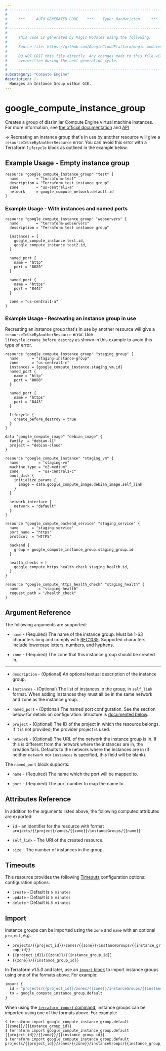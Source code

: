 ```yaml
---
# ----------------------------------------------------------------------------
#
#     ***     AUTO GENERATED CODE    ***    Type: Handwritten     ***
#
# ----------------------------------------------------------------------------
#
#     This code is generated by Magic Modules using the following:
#
#     Source file: https://github.com/GoogleCloudPlatform/magic-modules/tree/main/mmv1/third_party/terraform/website/docs/r/compute_instance_group.html.markdown
#
#     DO NOT EDIT this file directly. Any changes made to this file will be
#     overwritten during the next generation cycle.
#
# ----------------------------------------------------------------------------
subcategory: "Compute Engine"
description: |-
  Manages an Instance Group within GCE.
---
```


# google_compute_instance_group

Creates a group of dissimilar Compute Engine virtual machine instances.
For more information, see [the official documentation](https://cloud.google.com/compute/docs/instance-groups/#unmanaged_instance_groups)
and [API](https://cloud.google.com/compute/docs/reference/latest/instanceGroups)

-> Recreating an instance group that's in use by another resource will give a
`resourceInUseByAnotherResource` error. You can avoid this error with a
Terraform `lifecycle` block as outlined in the example below.

## Example Usage - Empty instance group

```hcl
resource "google_compute_instance_group" "test" {
  name        = "terraform-test"
  description = "Terraform test instance group"
  zone        = "us-central1-a"
  network     = google_compute_network.default.id
}
```

### Example Usage - With instances and named ports

```hcl
resource "google_compute_instance_group" "webservers" {
  name        = "terraform-webservers"
  description = "Terraform test instance group"

  instances = [
    google_compute_instance.test.id,
    google_compute_instance.test2.id,
  ]

  named_port {
    name = "http"
    port = "8080"
  }

  named_port {
    name = "https"
    port = "8443"
  }

  zone = "us-central1-a"
}
```

### Example Usage - Recreating an instance group in use
Recreating an instance group that's in use by another resource will give a
`resourceInUseByAnotherResource` error. Use `lifecycle.create_before_destroy`
as shown in this example to avoid this type of error.

```hcl
resource "google_compute_instance_group" "staging_group" {
  name      = "staging-instance-group"
  zone      = "us-central1-c"
  instances = [google_compute_instance.staging_vm.id]
  named_port {
    name = "http"
    port = "8080"
  }

  named_port {
    name = "https"
    port = "8443"
  }

  lifecycle {
    create_before_destroy = true
  }
}

data "google_compute_image" "debian_image" {
  family  = "debian-11"
  project = "debian-cloud"
}

resource "google_compute_instance" "staging_vm" {
  name         = "staging-vm"
  machine_type = "e2-medium"
  zone         = "us-central1-c"
  boot_disk {
    initialize_params {
      image = data.google_compute_image.debian_image.self_link
    }
  }

  network_interface {
    network = "default"
  }
}

resource "google_compute_backend_service" "staging_service" {
  name      = "staging-service"
  port_name = "https"
  protocol  = "HTTPS"

  backend {
    group = google_compute_instance_group.staging_group.id
  }

  health_checks = [
    google_compute_https_health_check.staging_health.id,
  ]
}

resource "google_compute_https_health_check" "staging_health" {
  name         = "staging-health"
  request_path = "/health_check"
}
```

## Argument Reference

The following arguments are supported:

* `name` - (Required) The name of the instance group. Must be 1-63
    characters long and comply with
    [RFC1035](https://www.ietf.org/rfc/rfc1035.txt). Supported characters
    include lowercase letters, numbers, and hyphens.

* `zone` - (Required) The zone that this instance group should be created in.

- - -

* `description` - (Optional) An optional textual description of the instance
    group.

* `instances` - (Optional) The list of instances in the group, in `self_link` format.
    When adding instances they must all be in the same network and zone as the instance group.

* `named_port` - (Optional) The named port configuration. See the section below
    for details on configuration. Structure is [documented below](#nested_named_port).

* `project` - (Optional) The ID of the project in which the resource belongs. If it
    is not provided, the provider project is used.

* `network` - (Optional) The URL of the network the instance group is in. If
    this is different from the network where the instances are in, the creation
    fails. Defaults to the network where the instances are in (if neither
    `network` nor `instances` is specified, this field will be blank).

<a name="nested_named_port"></a>The `named_port` block supports:

* `name` - (Required) The name which the port will be mapped to.

* `port` - (Required) The port number to map the name to.

## Attributes Reference

In addition to the arguments listed above, the following computed attributes are
exported:

* `id` - an identifier for the resource with format `projects/{{project}/zones/{{zone}}/instanceGroups/{{name}}`

* `self_link` - The URI of the created resource.

* `size` - The number of instances in the group.

## Timeouts

This resource provides the following
[Timeouts](https://developer.hashicorp.com/terraform/plugin/sdkv2/resources/retries-and-customizable-timeouts) configuration options: configuration options:

- `create` - Default is `6 minutes`
- `update` - Default is `6 minutes`
- `delete` - Default is `6 minutes`

## Import

Instance groups can be imported using the `zone` and `name` with an optional `project`, e.g.

* `projects/{{project_id}}/zones/{{zone}}/instanceGroups/{{instance_group_id}}`
* `{{project_id}}/{{zone}}/{{instance_group_id}}`
* `{{zone}}/{{instance_group_id}}`

In Terraform v1.5.0 and later, use an [`import` block](https://developer.hashicorp.com/terraform/language/import) to import instance groups using one of the formats above. For example:

```tf
import {
  id = "projects/{{project_id}}/zones/{{zone}}/instanceGroups/{{instance_group_id}}"
  to = google_compute_instance_group.default
}
```

When using the [`terraform import` command](https://developer.hashicorp.com/terraform/cli/commands/import), instance groups can be imported using one of the formats above. For example:

```
$ terraform import google_compute_instance_group.default {{zone}}/{{instance_group_id}}
$ terraform import google_compute_instance_group.default {{project_id}}/{{zone}}/{{instance_group_id}}
$ terraform import google_compute_instance_group.default projects/{{project_id}}/zones/{{zone}}/instanceGroups/{{instance_group_id}}
```
